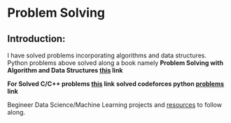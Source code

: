 
# Problem Solving 

## __Introduction:__  
   I have solved problems incorporating algorithms and data structures. Python problems above solved along a book namely 
   __Problem Solving with Algorithm and Data Structures [this](https://drive.google.com/file/d/1Oxm--Y_7nwCy88ZXjhRk-tTc1Gse-Ixa/view?usp=sharing) link__
    
 __For Solved C/C++ problems [this](https://drive.google.com/drive/folders/1gnWPhqYLBuOnZX7MrT2VsXqV25mPytLS?usp=sharing/) link__
 __solved codeforces python [problems](https://codeforces.com/submissions/Soumen1111/) link__
 
 
 Begineer Data Science/Machine Learning projects and [resources](https://github.com/soumenksarker/EDA-to-Practical-ML) to follow along.
